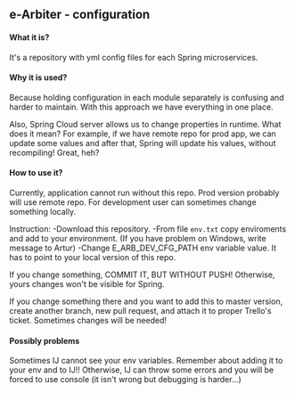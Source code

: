 ## e-Arbiter - configuration

#### What it is?
It's a repository with yml config files for each Spring microservices.

#### Why it is used?
Because holding configuration in each module separately is confusing and harder to maintain.
With this approach we have everything in one place.

Also, Spring Cloud server allows us to change properties in runtime. What does it mean? For example, if we have remote repo for prod app, we can update some values and after that, Spring will update his values, without recompiling! Great, heh?

#### How to use it?
Currently, application cannot run without this repo. Prod version probably will use remote repo.
For development user can sometimes change something locally.

Instruction:
-Download this repository.
-From file `env.txt` copy enviroments and add to your environment. (If you have problem on Windows, write message to Artur)
-Change E_ARB_DEV_CFG_PATH env variable value. It has to point to your local version of this repo.

If you change something, COMMIT IT, BUT WITHOUT PUSH! Otherwise, yours changes won't be visible for Spring.

If you change something there and you want to add this to master version, create another branch, new pull request, and attach it to proper Trello's ticket. Sometimes changes will be needed!

#### Possibly problems
Sometimes IJ cannot see your env variables. Remember about adding it to your env and to IJ!! Otherwise, IJ can throw some errors and you will be forced to use console (it isn't wrong but debugging is harder...)

